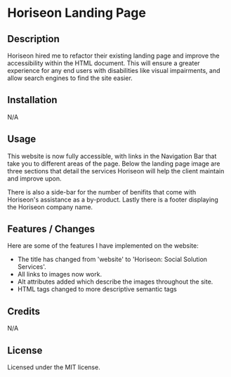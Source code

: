 # Horiseon Landing Page

## Description

Horiseon hired me to refactor their existing landing page and improve the accessibility within the HTML document.
This will ensure a greater experience for any end users with disabilities like visual impairments, and allow search engines to find the site easier.

## Installation

N/A

## Usage

This website is now fully accessible, with links in the Navigation Bar that take you to different areas of the page. Below the landing page image are three sections that detail the services Horiseon will help the client maintain and improve upon.

There is also a side-bar for the number of benifits that come with Horiseon's assistance as a by-product. Lastly there is a footer displaying the Horiseon company name.

## Features / Changes

Here are some of the features I have implemented on the website:

- The title has changed from 'website' to 'Horiseon: Social Solution Services'.
- All links to images now work.
- Alt attributes added which describe the images throughout the site.
- HTML tags changed to more descriptive semantic tags

## Credits

N/A

## License

Licensed under the MIT license.
